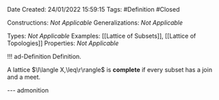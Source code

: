 <br />
<br />

Date Created: 24/01/2022 15:59:15
Tags: #Definition #Closed 

Constructions: _Not Applicable_
Generalizations: _Not Applicable_

Types: _Not Applicable_
Examples: [[Lattice of Subsets]], [[Lattice of Topologies]]
Properties: _Not Applicable_

!!! ad-Definition Definition.

A lattice $\l\langle X,\leq\r\rangle$ is **complete** if every subset has a join and a meet.

--- admonition
